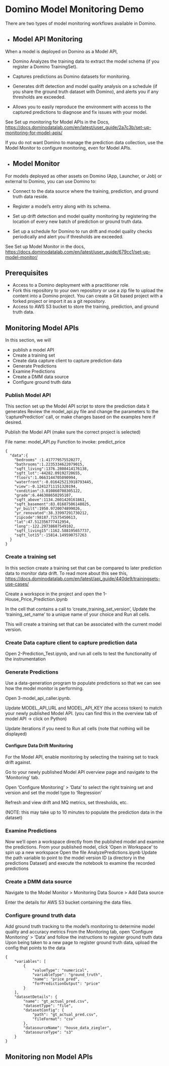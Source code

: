 # Domino Model Monitoring Demo
There are two types of model monitoring workflows available in Domino. 

- ## Model API Monitoring
When a model is deployed on Domino as a Model API, 

- Domino Analyzes the training data to extract the model schema (if you register a Domino TrainingSet).

- Captures predictions as Domino datasets for monitoring.

- Generates drift detection and model quality analysis on a schedule (if you share the ground truth dataset with Domino), and alerts you if any thresholds are exceeded.

- Allows you to easily reproduce the environment with access to the captured predictions to diagnose and fix issues with your model.

See Set up monitoring for Model APIs in the Docs, https://docs.dominodatalab.com/en/latest/user_guide/2a7c3b/set-up-monitoring-for-model-apis/


If you do not want Domino to manage the prediction data collection, use the Model Monitor to configure monitoring, even for Model APIs.



- ## Model Monitor
For models deployed as other assets on Domino (App, Launcher, or Job) or external to Domino, you can use Domino to:

- Connect to the data source where the training, prediction, and ground truth data reside.

- Register a model’s entry along with its schema.

- Set up drift detection and model quality monitoring by registering the location of every new batch of prediction or ground truth data.

- Set up a schedule for Domino to run drift and model quality checks periodically and alert you if thresholds are exceeded.

See Set up Model Monitor in the docs, https://docs.dominodatalab.com/en/latest/user_guide/679cc1/set-up-model-monitor/

## Prerequisites
- Access to a Domino deployment with a practitioner role.
- Fork this repository to your own repository or use a zip file to upload the content into a Domino project. You can create a Git based project with a forked project or import it as a git repository.
- Access to AWS S3 bucket to store the training, prediction, and ground truth data.

## Monitoring Model APIs
In this section, we will 
- publish a model API
- Create a training set
- Create data capture client to capture prediction data
- Generate Predictions
- Examine Predictions
- Create a DMM data source
- Configure ground truth data

### Publish Model API
This section set up the Model API script to store the prediction data it generates 
Review the model_api.py file and change the parameters to the ‘capturePrediction’ call, or make changes based on the examples here if desired.

Publish the Model API (make sure the correct project is selected)

File name: model_API.py 
Function to invoke: predict_price



```
{
  "data":{
    "bedrooms" :1.417779575520277,
    "bathrooms":1.2235334622079015,
    "sqft_living":1376.2808414176138,
    "sqft_lot":-44282.09192720655,
    "floors":1.0663144705090994,
    "waterfront":-0.016425213918793445,
    "view":-0.12412711151320194,
    "condition":3.010860708305122,
    "grade":6.446308650295107,
    "sqft_above":1134.2601420161861,
    "sqft_basement":83.01687506148825,
    "yr_built":1950.9720074899026,
    "yr_renovated":38.33997291730212,
    "zipcode":98187.71575450613,
    "lat":47.512356777412954,
    "long":-122.29738607549102,
    "sqft_living15":1162.588195657737,
    "sqft_lot15":-15814.149590757263
  }
}
```

### Create a training set
In this section create a training set that can be compared to later prediction data to monitor data drift. To read more about this see this, 
https://docs.dominodatalab.com/en/latest/api_guide/440de9/trainingsets-use-cases/

Create a workspce in the project and open the 1-House_Price_Prediction.ipynb

In the cell that contains a call to ‘create_training_set_version’,
Update the ‘training_set_name’ to a unique name of your choice and Run all cells.

This will create a training set that can be associated with the current model version.

### Create Data capture client to capture prediction data
Open 2-Prediction_Test.ipynb, and run all cells to test the functionality of the instrumentation

### Generate Predictions
Use a data-generation program to populate predictions so that we can see how the model monitor is performing.

Open 3-model_api_caller.ipynb. 

Update MODEL_API_URL and MODEL_API_KEY (the access token) to match your newly published Model API. (you can find this in the overview tab of model API -> click on Python)

Update iterations if you need to Run all cells (note that nothing will be displayed)

#### Configure Data Drift Monitoring
For the Model API, enable monitoring by selecting the training set to track drift against.

Go to your newly published Model API overview page and navigate to the ‘Monitoring’ tab.

Open ‘Configure Monitoring’ > ‘Data’ to select the right training set and version and set the model type to ‘Regression’

Refresh and view drift and MQ metrics, set thresholds, etc.

(NOTE: this may take up to 10 minutes to populate the prediction data in the dataset)

### Examine Predictions
Now we’ll open a workspace directly from the published model and examine the predictions.
From your published model, click ‘Open in Workspace’ to spin up a new workspace
Open the file AnalyzePredictions.ipynb
Update the path variable to point to the model version ID (a directory in the predictions Dataset) and execute the notebook to examine the recorded predictions


### Create a DMM data source
Navigate to the Model Monitor > Monitoring Data Source > Add Data source

Enter the details for AWS S3 bucket containing the data files.

### Configure ground truth data
Add ground truth tracking to the model’s monitoring to determine model quality and accuracy metrics
From the Monitoring tab, open ‘Configure Monitoring’ > ‘Data’ and follow the instructions to register ground truth data
Upon being taken to a new page to register ground truth data, upload the config that points to the data
```
{
    "variables": [
        {
            "valueType": "numerical",
            "variableType": "ground_truth",
            "name": "price_pred",
            "forPredictionOutput": "price"
        }
    ],
    "datasetDetails": {
        "name": "gt_actual_pred.csv",
        "datasetType": "file",
        "datasetConfig": {
            "path": "gt_actual_pred.csv",
            "fileFormat": "csv"
        },
        "datasourceName": "house_data_ziegler",
        "datasourceType": "s3"
    }
}
```



## Monitoring non Model APIs

